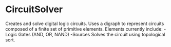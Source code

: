 # CircuitSolver
Creates and solve digital logic circuits.  Uses a digraph to represent circuits composed of a finite set of primitive elements.  Elements currently include:  -Logic Gates (AND, OR, NAND)  -Sources  Solves the circuit using topological sort.
